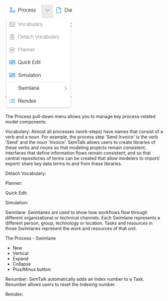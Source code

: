 
![alt text](<images/Process Pull down Menu.png>)

The Process pull-down menu allows you to manage key process-related model components:

Vocabulary: Almost all processes (work-steps) have names that consist of a verb and a noun. For example, the process step 'Send Invoice' is the verb 'Send' and the noun 'Invoice'. SemTalk allows users to create libraries of these verbs and nouns so that modeling projects remain consistent; interfaces that define information flows remain consistent; and so that central repositories of terms can be created that allow modelers to import/ export/ share key data terms to and from these libraries.
  
Detach Vocabulary: 

Planner:

Quick Edit:

Simulation:

Swimlane: Swimlanes are used to show how workflows flow through different organizational or technical channels. Each Swimlane represents a different person, group, technology or location. Tasks and resources in those Swimlanes represent the work and resources of that unit. 

The Process - Swimlane
* New
* Vertical
* Expand
* Collapse
* Plus/Minus button: 

Renumber: SemTalk automatically adds an Index number to a Task. Renumber allows users to reset the Indexing number.

Reindex:


